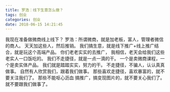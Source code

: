 ```yaml
---
title: 罗浩：线下生意怎么做？
tags: 创业
categories: 创业
date: 2018-06-15 14:21:45
---
```


我现在准备做微商线上线下？
罗浩：所谓微商，就是加老板，富人，管理者微信的商人。
天天加这些人，然后推销。
我们搞生意，就是线下推广+线上推广结合，就是玩这个高端产品。
你们老老实实的去推广，
我相信，老天会给我们这些老实人一口饭吃的。
我们不走捷径，就是一点一滴的干。
一个是卖微商课程，一个是卖实体产品。
我们就是踏踏实实，努力的干。
不走捷径，不骗人，认认真真做事。
自然有人欣赏我们，跟着我们做事。
那些喜欢走捷径，喜欢暴富的，就不要关注我们了。
那些不能呕心沥血 搞推广，搞变现图片的，就不要关心我们了。
就不要跟我们做事了。